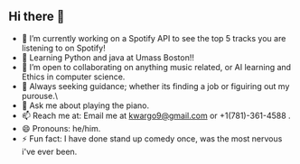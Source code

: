 ## Hi there 👋


- 🔭 I’m currently working on a Spotify API to see the top 5 tracks you are listening to on Spotify!
- 🌱 Learning Python and java at Umass Boston!!
- 👯 I’m open to collaborating on anything music related, or AI learning and Ethics         in computer science.
- 🤔 Always seeking guidance; whether its finding a job or figuiring out my purouse.\
- 💬 Ask me about playing the piano.
- 📫 Reach me at: Email me at kwargo9@gmail.com or +1(781)-361-4588 .
- 😄 Pronouns: he/him.
- ⚡ Fun fact: I have done stand up comedy once, was the most nervous i've ever been.
